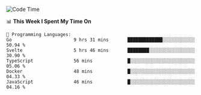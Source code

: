 <!--START_SECTION:waka-->
![Code Time](http://img.shields.io/badge/Code%20Time-941%20hrs%2055%20mins-blue)

📊 **This Week I Spent My Time On** 

```text
💬 Programming Languages: 
Go                       9 hrs 31 mins       █████████████░░░░░░░░░░░░   50.94 % 
Svelte                   5 hrs 46 mins       ████████░░░░░░░░░░░░░░░░░   30.90 % 
TypeScript               56 mins             █░░░░░░░░░░░░░░░░░░░░░░░░   05.06 % 
Docker                   48 mins             █░░░░░░░░░░░░░░░░░░░░░░░░   04.33 % 
JavaScript               46 mins             █░░░░░░░░░░░░░░░░░░░░░░░░   04.16 % 
```


<!--END_SECTION:waka-->